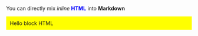 You can directly mix <i>inline</i> <b style="color: blue">HTML</b> into **Markdown**

<div style="background-color: yellow; padding: 10px; margin: 10px 0">
    Hello block HTML
</div>